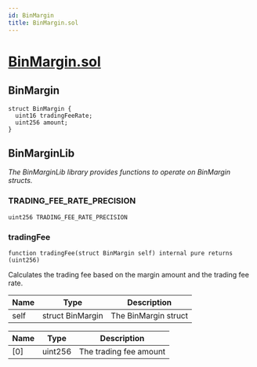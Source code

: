 ```yaml
---
id: BinMargin
title: BinMargin.sol
---
```

# [BinMargin.sol](https://github.com/chromatic-protocol/contracts/tree/main/contracts/core/libraries/BinMargin.sol)

## BinMargin

```solidity
struct BinMargin {
  uint16 tradingFeeRate;
  uint256 amount;
}
```

## BinMarginLib

_The BinMarginLib library provides functions to operate on BinMargin structs._

### TRADING_FEE_RATE_PRECISION

```solidity
uint256 TRADING_FEE_RATE_PRECISION
```

### tradingFee

```solidity
function tradingFee(struct BinMargin self) internal pure returns (uint256)
```

Calculates the trading fee based on the margin amount and the trading fee rate.

| Name | Type | Description |
| ---- | ---- | ----------- |
| self | struct BinMargin | The BinMargin struct |

| Name | Type | Description |
| ---- | ---- | ----------- |
| [0] | uint256 | The trading fee amount |

